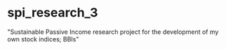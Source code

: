 # spi_research_3
"Sustainable Passive Income research project for the development of my own stock indices; BBIs"

